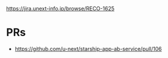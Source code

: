 https://jira.unext-info.jp/browse/RECO-1625

# PRs
* https://github.com/u-next/starship-app-ab-service/pull/106

